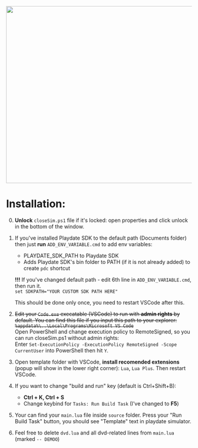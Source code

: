 <img src="https://media.giphy.com/media/QhNgpDotBASjWj7asJ/giphy.gif" width="800" height="480" />

# Installation:  
0. **Unlock** `closeSim.ps1` file if it's locked: open properties and click unlock in the bottom of the window.  
0. If you've installed Playdate SDK to the default path (Documents folder) then just **run** `ADD_ENV_VARIABLE.cmd` to add env variables:  
    * PLAYDATE_SDK_PATH to Playdate SDK
    * Adds Playdate SDK's bin folder to PATH (if it is not already added) to create `pdc` shortcut  

    **!!!** If you've changed default path - edit 6th line in `ADD_ENV_VARIABLE.cmd`, then run it.  
    `set SDKPATH="YOUR CUSTOM SDK PATH HERE"`
    
    This should be done only once, you need to restart VSCode after this.  
0. ~~Edit your `Code.exe` execatable (VSCode) to run with **admin rights** by default. You can find this file if you input this path to your explorer: `%appdata%\..\Local\Programs\Microsoft VS Code`~~  
    Open PowerShell and change execution policy to RemoteSigned, so you can run closeSim.ps1 without admin rights:  
    Enter `Set-ExecutionPolicy -ExecutionPolicy RemoteSigned -Scope CurrentUser` into PowerShell then hit `Y`.
0. Open template folder with VSCode, **install recomended extensions** (popup will show in the lower right corner): `Lua`, `Lua Plus`. Then restart VSCode.  
0. If you want to change "build and run" key (default is Ctrl+Shift+B):  
    * **Ctrl + K, Ctrl + S**  
    * Change keybind for `Tasks: Run Build Task` (I've changed to **F5**)  
0. Your can find your `main.lua` file inside `source` folder. Press your "Run Build Task" button, you should see "Template" text in playdate simulator.  
0. Feel free to delete `dvd.lua` and all dvd-related lines from `main.lua` (marked `-- DEMOO`)
